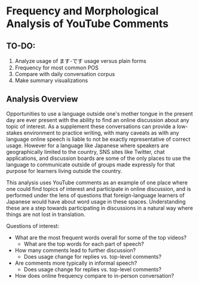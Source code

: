 # Frequency and Morphological Analysis of YouTube Comments

## TO-DO:
1) Analyze usage of ます-です usage versus plain forms
2) Frequency for most common POS
3) Compare with daily conversation corpus
4) Make summary visualizations

## Analysis Overview

Opportunities to use a language outside one's mother tongue in the present day are ever present with the ability to find an online discussion about any topic of interest. As a supplement these conversations can provide a low-stakes environment to practice writing, with many caveats as with any language online speech is liable to not be exactly representative of correct usage. However for a language like Japanese where speakers are geographically limited to the country, SNS sites like Twitter, chat applications, and discussion boards are some of the only places to use the language to communicate outside of groups made expressly for that purpose for learners living outside the country.

This analysis uses YouTube comments as an example of one place where one could find topics of interest and participate in online discussion, and is performed under the lens of questions that foreign-language learners of Japanese would have about word usage in these spaces. Understanding these are a step towards participating in discussions in a natural way where things are not lost in translation.

Questions of interest:
* What are the most frequent words overall for some of the top videos?
  * What are the top words for each part of speech?
* How many comments lead to further discussion?
  * Does usage change for replies vs. top-level comments?
* Are comments more typically in informal speech?
  * Does usage change for replies vs. top-level comments?
* How does online frequency compare to in-person conversation?
